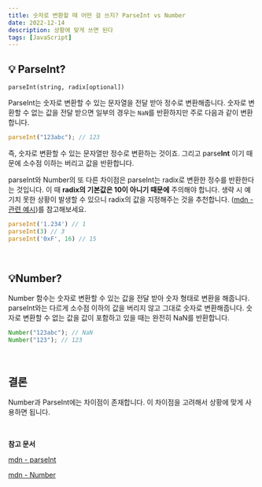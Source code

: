 ```yaml
---
title: 숫자로 변환할 때 어떤 걸 쓰지? ParseInt vs Number
date: 2022-12-14
description: 상황에 맞게 쓰면 된다
tags: [JavaScript]
---
```


## 💡 ParseInt?

`parseInt(string, radix[optional])
`

ParseInt는 숫자로 변환할 수 있는 문자열을 전달 받아 정수로 변환해줍니다. 숫자로 변환할 수 없는 값을 전달 받으면 일부의 경우는 `NaN`를 반환하지만 주로 다음과 같이 변환합니다.

```javascript
parseInt("123abc"); // 123
```

즉, 숫자로 변환할 수 있는 문자열만 정수로 변환하는 것이죠. 그리고 parse**Int** 이기 때문에 소수점 이하는 버리고 값을 반환합니다.

parseInt와 Number의 또 다른 차이점은 parseInt는 radix로 변환한 정수를 반환한다는 것입니다. 이 때 **radix의 기본값은 10이 아니기 때문에** 주의해야 합니다. 생략 시 예기치 못한 상황이 발생할 수 있으니 radix의 값을 지정해주는 것을 추천합니다. ([mdn - 관련 예시](https://developer.mozilla.org/ko/docs/Web/JavaScript/Reference/Global_Objects/parseInt#%EC%84%A4%EB%AA%85))를 참고해보세요.

```Javascript
parseInt('1.234') // 1
parseInt(3) // 3
parseInt('0xF', 16) // 15
```

<br>

## 💡Number?

Number 함수는 숫자로 변환할 수 있는 값을 전달 받아 숫자 형태로 변환을 해줍니다. parseInt와는 다르게 소수점 이하의 값을 버리지 않고 그대로 숫자로 변환해줍니다. 숫자로 변환할 수 없는 값을 값이 포함하고 있을 때는 완전히 NaN를 반환합니다.

```javascript
Number("123abc"); // NaN
Number("123"); // 123
```

<br>

## 결론

Number과 ParseInt에는 차이점이 존재합니다. 이 차이점을 고려해서 상황에 맞게 사용하면 됩니다.

<br>

**참고 문서**

[mdn - parseInt](https://developer.mozilla.org/ko/docs/Web/JavaScript/Reference/Global_Objects/parseInt#%EC%84%A4%EB%AA%85)

[mdn - Number](https://developer.mozilla.org/ko/docs/Web/JavaScript/Reference/Global_Objects/Number)
